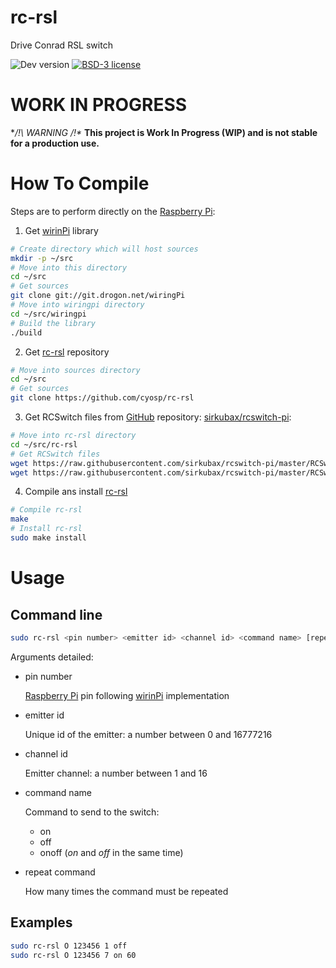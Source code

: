 # rc-rsl
Drive Conrad RSL switch

![Dev version](https://img.shields.io/badge/dev-0.1.0-orange.svg)
[![BSD-3 license](https://img.shields.io/badge/license-BSD--3--Clause-428F7E.svg)](https://tldrlegal.com/license/bsd-3-clause-license-%28revised%29)

# WORK IN PROGRESS

**/!\ WARNING /!\**
**This project is Work In Progress (WIP) and is not stable for a production use.**

# How To Compile

Steps are to perform directly on the [Raspberry Pi](https://www.raspberrypi.org/products/):

1. Get [wirinPi](http://wiringpi.com/) library
```bash
# Create directory which will host sources
mkdir -p ~/src
# Move into this directory
cd ~/src
# Get sources
git clone git://git.drogon.net/wiringPi
# Move into wiringpi directory
cd ~/src/wiringpi
# Build the library
./build
```
2. Get [rc-rsl](https://github.com/cyosp/rc-rsl) repository
```bash
# Move into sources directory
cd ~/src
# Get sources
git clone https://github.com/cyosp/rc-rsl
```
3. Get RCSwitch files from [GitHub](http://github.com) repository: [sirkubax/rcswitch-pi](http://github.com/sirkubax/rcswitch-pi):
```bash
# Move into rc-rsl directory
cd ~/src/rc-rsl
# Get RCSwitch files
wget https://raw.githubusercontent.com/sirkubax/rcswitch-pi/master/RCSwitch.h
wget https://raw.githubusercontent.com/sirkubax/rcswitch-pi/master/RCSwitch.cpp
```
4. Compile ans install [rc-rsl](https://github.com/cyosp/rc-rsl)
```bash
# Compile rc-rsl
make
# Install rc-rsl
sudo make install
```

# Usage

## Command line

```bash
sudo rc-rsl <pin number> <emitter id> <channel id> <command name> [repeat command]
``` 

Arguments detailed:
 * pin number

	[Raspberry Pi](https://www.raspberrypi.org/products/) pin following [wirinPi](http://wiringpi.com/) implementation
 * emitter id

	Unique id of the emitter: a number between 0 and 16777216
 * channel id

	Emitter channel: a number between 1 and 16
 * command name

	Command to send to the switch:
	* on
	* off
	* onoff (*on* and *off* in the same time)
 * repeat command

	How many times the command must be repeated

## Examples

```bash
sudo rc-rsl O 123456 1 off
sudo rc-rsl O 123456 7 on 60
```

